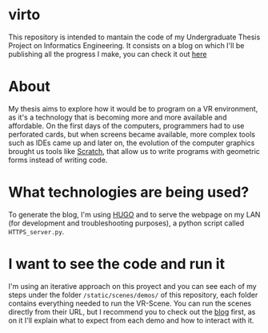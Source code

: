# virto
This repository is intended to mantain the code of my Undergraduate Thesis Project on Informatics Engineering. It consists on a blog on which I'll be publishing all the progress I make, you can check it out [here](https://jdjuli.github.io/virto/)

# About

My thesis aims to explore how it would be to program on a VR environment, as it's a technology that is becoming more and more available and affordable. 
On the first days of the computers, programmers had to use perforated cards, but when screens became available, more complex tools such as IDEs came up and later on, the evolution of the computer graphics brought us tools like [Scratch](https://scratch.mit.edu/), that allow us to write programs with geometric forms instead of writing code.

# What technologies are being used?

To generate the blog, I'm using [HUGO](https://gohugo.io/) and to serve the webpage on my LAN (for development and troubleshooting purposes), a python script called `HTTPS_server.py`.

# I want to see the code and run it

I'm using an iterative approach on this proyect and you can see each of my steps under the folder `/static/scenes/demos/` of this repository, each folder contains everything needed to run the VR-Scene. 
You can run the scenes directly from their URL, but I recommend you to check out the [blog](https://jdjuli.github.io/virto/) first, as on it I'll explain what to expect from each demo and how to interact with it.

